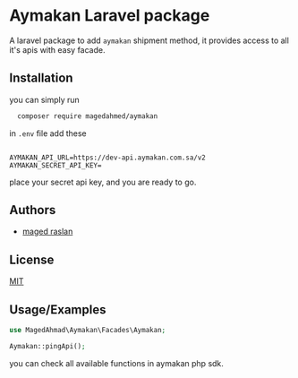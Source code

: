 
# Aymakan Laravel package

A laravel package to add `aymakan` shipment method, it provides access to all it's apis with easy facade.


## Installation

you can simply run

```bash
  composer require magedahmed/aymakan
```

in `.env` file add these

```

AYMAKAN_API_URL=https://dev-api.aymakan.com.sa/v2
AYMAKAN_SECRET_API_KEY=
```

place your secret api key, and you are ready to go.
## Authors

- [maged raslan](https://www.github.com/MagedAhmad)


## License

[MIT](https://choosealicense.com/licenses/mit/)


## Usage/Examples

```php
use MagedAhmad\Aymakan\Facades\Aymakan;

Aymakan::pingApi();
```

you can check all available functions in aymakan php sdk.
